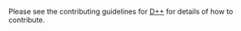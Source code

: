 Please see the contributing guidelines for [D++](https://github.com/brainboxdotcc/DPP) for details of how to contribute.

